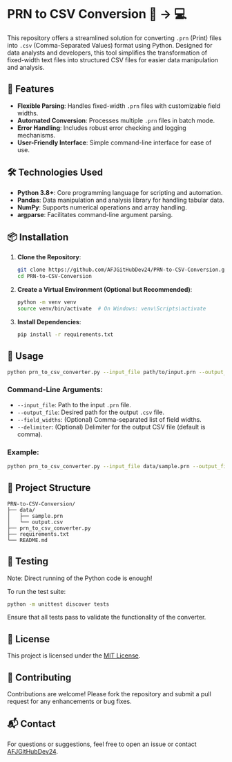 # PRN to CSV Conversion 📜 -> 💻
This repository offers a streamlined solution for converting `.prn` (Print) files into `.csv` (Comma-Separated Values) format using Python. Designed for data analysts and developers, this tool simplifies the transformation of fixed-width text files into structured CSV files for easier data manipulation and analysis.

## 🚀 Features

* **Flexible Parsing**: Handles fixed-width `.prn` files with customizable field widths.
* **Automated Conversion**: Processes multiple `.prn` files in batch mode.
* **Error Handling**: Includes robust error checking and logging mechanisms.
* **User-Friendly Interface**: Simple command-line interface for ease of use.

## 🛠️ Technologies Used

* **Python 3.8+**: Core programming language for scripting and automation.
* **Pandas**: Data manipulation and analysis library for handling tabular data.
* **NumPy**: Supports numerical operations and array handling.
* **argparse**: Facilitates command-line argument parsing.

## 📦 Installation

1. **Clone the Repository**:

   ```bash
   git clone https://github.com/AFJGitHubDev24/PRN-to-CSV-Conversion.git
   cd PRN-to-CSV-Conversion
   ```



2. **Create a Virtual Environment (Optional but Recommended)**:

   ```bash
   python -m venv venv
   source venv/bin/activate  # On Windows: venv\Scripts\activate
   ```



3. **Install Dependencies**:
   
   ```bash
   pip install -r requirements.txt
   ```

## 🔧 Usage

```bash
python prn_to_csv_converter.py --input_file path/to/input.prn --output_file path/to/output.csv
```



### Command-Line Arguments:
* `--input_file`: Path to the input `.prn` file.
* `--output_file`: Desired path for the output `.csv` file.
* `--field_widths`: (Optional) Comma-separated list of field widths.
* `--delimiter`: (Optional) Delimiter for the output CSV file (default is comma).

### Example:
```bash
python prn_to_csv_converter.py --input_file data/sample.prn --output_file data/output.csv --field_widths 10,15,20 --delimiter ","
```



## 📁 Project Structure
```
PRN-to-CSV-Conversion/
├── data/
│   ├── sample.prn
│   └── output.csv
├── prn_to_csv_converter.py
├── requirements.txt
└── README.md
```



## 🧪 Testing

Note: Direct running of the Python code is enough!

To run the test suite:

```bash
python -m unittest discover tests
```
Ensure that all tests pass to validate the functionality of the converter.

## 📄 License
This project is licensed under the [MIT License](LICENSE).

## 🤝 Contributing
Contributions are welcome! Please fork the repository and submit a pull request for any enhancements or bug fixes.

## 📬 Contact
For questions or suggestions, feel free to open an issue or contact [AFJGitHubDev24](https://github.com/AFJGitHubDev24).
